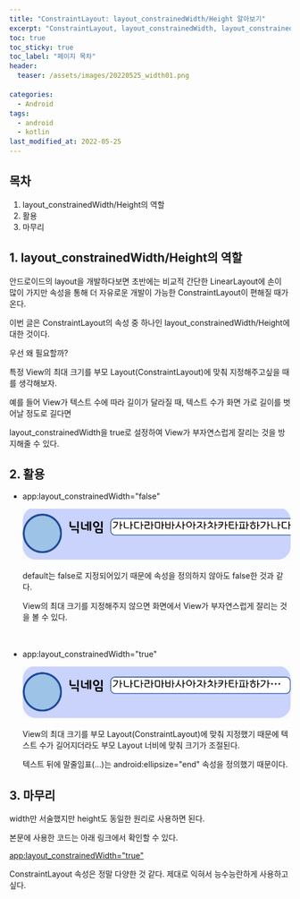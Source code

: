 ```yaml
---
title: "ConstraintLayout: layout_constrainedWidth/Height 알아보기"
excerpt: "ConstraintLayout, layout_constrainedWidth, layout_constrainedHeight"
toc: true
toc_sticky: true
toc_label: "페이지 목차"
header:
  teaser: /assets/images/20220525_width01.png

categories:
  - Android
tags:
  - android
  - kotlin
last_modified_at: 2022-05-25
---
```


## 목차

1. layout_constrainedWidth/Height의 역할
2. 활용
3. 마무리<br>

## 1. layout_constrainedWidth/Height의 역할

안드로이드의 layout을 개발하다보면 초반에는 비교적 간단한 LinearLayout에 손이 많이 가지만 속성을 통해 더 자유로운 개발이 가능한 ConstraintLayout이 편해질 때가 온다.<br>

이번 글은 ConstraintLayout의 속성 중 하나인 layout_constrainedWidth/Height에 대한 것이다.<br>

우선 왜 필요할까?<br>

특정 View의 최대 크기를 부모 Layout(ConstraintLayout)에 맞춰 지정해주고싶을 때를 생각해보자.<br>

예를 들어 View가 텍스트 수에 따라 길이가 달라질 때, 텍스트 수가 화면 가로 길이를 벗어날 정도로 길다면  

layout_constrainedWidth을 true로 설정하여 View가 부자연스럽게 잘리는 것을 방지해줄 수 있다.<br>

## 2. 활용

* app:layout_constrainedWidth="false"

  <img src="/assets/images/20220525_width02.png"><br>

  default는 false로 지정되어있기 때문에 속성을 정의하지 않아도 false한 것과 같다.<br>

  View의 최대 크기를 지정해주지 않으면 화면에서 View가 부자연스럽게 잘리는 것을 볼 수 있다.<br><br><br>

* app:layout_constrainedWidth="true"

  <img src="/assets/images/20220525_width01.png"><br>
  
  View의 최대 크기를 부모 Layout(ConstraintLayout)에 맞춰 지정했기 때문에 텍스트 수가 길어지더라도 부모 Layout 너비에 맞춰 크기가 조절된다.<br>

  텍스트 뒤에 말줄임표(...)는 android:ellipsize="end" 속성을 정의했기 때문이다.<br>

## 3. 마무리

width만 서술했지만 height도 동일한 원리로 사용하면 된다.<br>

본문에 사용한 코드는 아래 링크에서 확인할 수 있다.<br>

[app:layout_constrainedWidth="true"](https://github.com/YeeunLee8245/Holo-AndroidApp/blob/ba5baf738aec8871c8fd64738f3caaf801462def/app/src/main/res/layout/item_chat_list_recycler.xml)<br>

ConstraintLayout 속성은 정말 다양한 것 같다. 제대로 익혀서 능수능란하게 사용하고싶다.<br>

